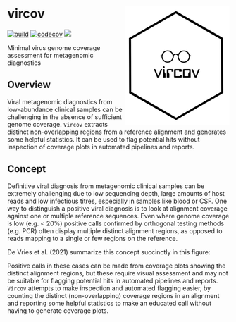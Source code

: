 # vircov <a href='https://github.com/esteinig'><img src='docs/vircov.png' align="right" height="270"/></a>

[![build](https://github.com/esteinig/nanoq/actions/workflows/rust-ci.yaml/badge.svg?branch=master)](https://github.com/esteinig/nanoq/actions/workflows/rust-ci.yaml)
[![codecov](https://codecov.io/gh/esteinig/vircov/branch/main/graph/badge.svg?token=RG95F4C6FE)](https://codecov.io/gh/esteinig/vircov)
![](https://img.shields.io/badge/version-0.3.0-black.svg)

Minimal virus genome coverage assessment for metagenomic diagnostics

## Overview

Viral metagenomic diagnostics from low-abundance clinical samples can be challenging in the absence of sufficient genome coverage. `Vircov` extracts distinct non-overlapping regions from a reference alignment and generates some helpful statistics. It can be used to flag potential hits without inspection of coverage plots in automated pipelines and reports.

## Concept

Definitive viral diagnosis from metagenomic clinical samples can be extremely challenging due to low sequencing depth, large amounts of host reads and low infectious titres, especially in samples like blood or CSF. One way to distinguish a positive viral diagnosis is to look at alignment coverage against one or multiple reference sequences. Even where genome coverage is low (e.g. < 20%) positive calls confirmed by orthogonal testing methods (e.g. PCR) often display multiple distinct alignment regions, as opposed to reads mapping to a single or few regions on the reference. 

De Vries et al. (2021) summarize this concept succinctly in this figure:




Positive calls in these cases can be made from coverage plots showing the distinct alignment regions, but these require visual assessment and may not be suitable for flagging potential hits in automated pipelines and reports. `Vircov` attempts to make inspection and automated flagging easier, by counting the distinct (non-overlapping) coverage regions in an alignment and reporting some helpful statistics to make an educated call without having to generate coverage plots.





